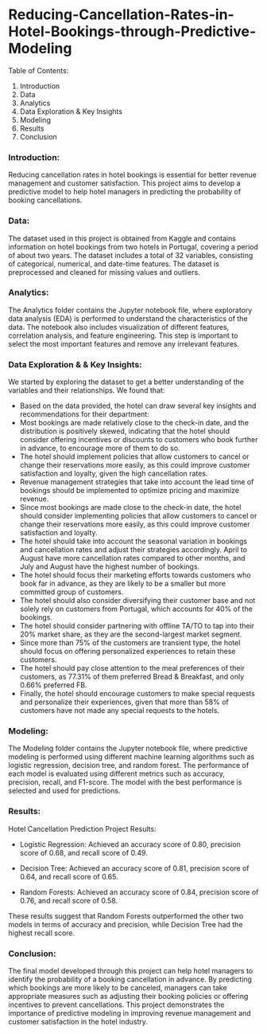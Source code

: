 # Reducing-Cancellation-Rates-in-Hotel-Bookings-through-Predictive-Modeling

Table of Contents:

1. Introduction
2. Data
3. Analytics
4. Data Exploration & Key Insights
6. Modeling
7. Results
8. Conclusion

### Introduction:

Reducing cancellation rates in hotel bookings is essential for better revenue management and customer satisfaction. This project aims to develop a predictive model to help hotel managers in predicting the probability of booking cancellations.

### Data:

The dataset used in this project is obtained from Kaggle and contains information on hotel bookings from two hotels in Portugal, covering a period of about two years. The dataset includes a total of 32 variables, consisting of categorical, numerical, and date-time features. The dataset is preprocessed and cleaned for missing values and outliers.

### Analytics:

The Analytics folder contains the Jupyter notebook file, where exploratory data analysis (EDA) is performed to understand the characteristics of the data. The notebook also includes visualization of different features, correlation analysis, and feature engineering. This step is important to select the most important features and remove any irrelevant features.

### Data Exploration & & Key Insights: 
We started by exploring the dataset to get a better understanding of the variables and their relationships. We found that:

- Based on the data provided, the hotel can draw several key insights and recommendations for their department:
- Most bookings are made relatively close to the check-in date, and the distribution is positively skewed, indicating that the hotel should consider offering incentives or discounts to customers who book further in advance, to encourage more of them to do so.
- The hotel should implement policies that allow customers to cancel or change their reservations more easily, as this could improve customer satisfaction and loyalty, given the high cancellation rates.
- Revenue management strategies that take into account the lead time of bookings should be implemented to optimize pricing and maximize revenue.
- Since most bookings are made close to the check-in date, the hotel should consider implementing policies that allow customers to cancel or change their reservations more easily, as this could improve customer satisfaction and loyalty.
- The hotel should take into account the seasonal variation in bookings and cancellation rates and adjust their strategies accordingly. April to August have more cancellation rates compared to other months, and July and August have the highest number of bookings.
- The hotel should focus their marketing efforts towards customers who book far in advance, as they are likely to be a smaller but more committed group of customers.
- The hotel should also consider diversifying their customer base and not solely rely on customers from Portugal, which accounts for 40% of the bookings.
- The hotel should consider partnering with offline TA/TO to tap into their 20% market share, as they are the second-largest market segment.
- Since more than 75% of the customers are transient type, the hotel should focus on offering personalized experiences to retain these customers.
- The hotel should pay close attention to the meal preferences of their customers, as 77.31% of them preferred Bread & Breakfast, and only 0.66% preferred FB.
- Finally, the hotel should encourage customers to make special requests and personalize their experiences, given that more than 58% of customers have not made any special requests to the hotels.

### Modeling:

The Modeling folder contains the Jupyter notebook file, where predictive modeling is performed using different machine learning algorithms such as logistic regression, decision tree, and random forest. The performance of each model is evaluated using different metrics such as accuracy, precision, recall, and F1-score. The model with the best performance is selected and used for predictions.

### Results:
Hotel Cancellation Prediction Project Results:

- Logistic Regression: Achieved an accuracy score of 0.80, precision score of 0.68, and recall score of 0.49.

- Decision Tree: Achieved an accuracy score of 0.81, precision score of 0.64, and recall score of 0.65.

- Random Forests: Achieved an accuracy score of 0.84, precision score of 0.76, and recall score of 0.58.

These results suggest that Random Forests outperformed the other two models in terms of accuracy and precision, while Decision Tree had the highest recall score.

### Conclusion:

The final model developed through this project can help hotel managers to identify the probability of a booking cancellation in advance. By predicting which bookings are more likely to be canceled, managers can take appropriate measures such as adjusting their booking policies or offering incentives to prevent cancellations. This project demonstrates the importance of predictive modeling in improving revenue management and customer satisfaction in the hotel industry.
